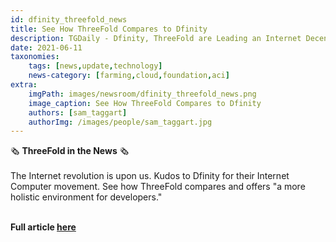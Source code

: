 ```yaml
---
id: dfinity_threefold_news
title: See How ThreeFold Compares to Dfinity
description: TGDaily - Dfinity, ThreeFold are Leading an Internet Decentralization Revolution
date: 2021-06-11
taxonomies:
    tags: [news,update,technology]
    news-category: [farming,cloud,foundation,aci]
extra:
    imgPath: images/newsroom/dfinity_threefold_news.png
    image_caption: See How ThreeFold Compares to Dfinity
    authors: [sam_taggart]
    authorImg: /images/people/sam_taggart.jpg
---
```


🗞 **ThreeFold in the News** 🗞
<br/>
<br/>
The Internet revolution is upon us. Kudos to Dfinity for their Internet Computer movement. See how ThreeFold compares and offers "a more holistic environment for developers."
<br/>
<br/>

**Full article [here](https://tgdaily.com/web/6-dfinity-threefold-are-leading-an-internet-decentralization-revolution/)**
